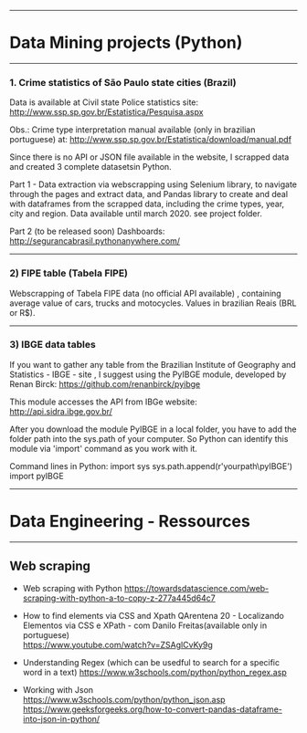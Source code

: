 
-----------------------------------------------------------------------------------------------------------------
# Data  Mining projects  (Python)
-----------------------------------------------------------------------------------------------------------------

### 1. Crime statistics of São Paulo state cities (Brazil)

Data is available at Civil state Police statistics site:  http://www.ssp.sp.gov.br/Estatistica/Pesquisa.aspx   

Obs.: Crime type interpretation manual available (only in brazilian  portuguese) at: http://www.ssp.sp.gov.br/Estatistica/download/manual.pdf

Since there is no API or JSON file available in the website, I scrapped data and created 3 complete datasetsin Python.

Part 1 - Data extraction via webscrapping  using Selenium library, to navigate through the pages and extract data, and Pandas library to create and deal with dataframes from the scrapped data, including the crime types, year, city and region.
 Data available until march 2020. see project folder. 
 
Part 2 (to be released soon) 
Dashboards:  http://segurancabrasil.pythonanywhere.com/

-----------------------------------------------------------------------------
### 2) FIPE table (Tabela FIPE)   

Webscrapping of Tabela FIPE data (no official  API available) , containing  average value of cars, trucks and motocycles. Values in brazilian Reais (BRL or R$).


-----------------------------------------------------------------------------
### 3) IBGE data tables   


If you want to gather any table from the Brazilian Institute of Geography and Statistics - IBGE - site , I suggest using the PyIBGE module, developed by Renan Birck: https://github.com/renanbirck/pyibge

This module accesses the API from IBGe website:  http://api.sidra.ibge.gov.br/ 

After you download the module PyIBGE in a local folder, you have to add the folder path into the sys.path of your computer. So Python can identify this module via 'import' command as you work with it.

Command lines in Python:
      import sys
      sys.path.append(r'yourpath\pyIBGE')
      import pyIBGE

-----------------------------------------------------------------------------------------------------------------
# Data Engineering  -  Ressources
-----------------------------------------------------------------------------------------------------------------
## Web scraping 
- Web scraping with Python
 https://towardsdatascience.com/web-scraping-with-python-a-to-copy-z-277a445d64c7

- How to find elements via CSS and Xpath
QArentena 20 - Localizando Elementos via CSS e XPath - com Danilo Freitas(available only in portuguese)  
https://www.youtube.com/watch?v=ZSAglCvKy9g

- Understanding Regex (which can be usedful to search for a specific word in a text)
https://www.w3schools.com/python/python_regex.asp

- Working with Json
https://www.w3schools.com/python/python_json.asp  
https://www.geeksforgeeks.org/how-to-convert-pandas-dataframe-into-json-in-python/
